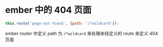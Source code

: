 # ember 中的 404 页面

```javascript
this.route('page-not-found', {path: '/*wildcard'});
```

ember router 中定义 path 为 `/*wildcard` 来处理未经定义的 route 来定义 404 页面
